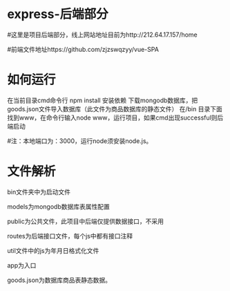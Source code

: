# express-后端部分
#这里是项目后端部分，线上网站地址目前为http://212.64.17.157/home

#前端文件地址https://github.com/zjzswqzyy/vue-SPA

# 如何运行

在当前目录cmd命令行 npm install 安装依赖
下载mongodb数据库，把goods.json文件导入数据库（此文件为商品数据库的静态文件）
在/bin 目录下面找到www，在命令行输入node www，运行项目，如果cmd出现successful则后端启动

#注：本地端口为：3000，运行node须安装node.js。

# 文件解析
bin文件夹中为启动文件

models为mongodb数据库表属性配置

public为公共文件，此项目中后端仅提供数据接口，不采用

routes为后端接口文件，每个js中都有接口注释

util文件中的js为年月日格式化文件

app为入口

goods.json为数据库商品表静态数据。
